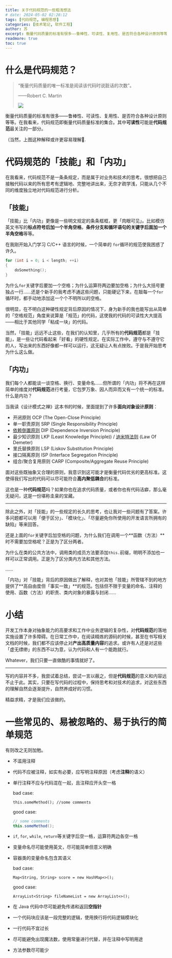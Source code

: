 ```yaml
---
title: 关于代码规范的一些粗浅想法
# date: 2024-05-02 02:28:12
tags: [代码规范, 编程思想]
categories: [技术笔记, 软件工程]
author: 苏
excerpt: 衡量代码质量的标准有很多——鲁棒性、可读性、复用性、是否符合各种设计原则等等。在我看来，代码规范即衡量代码质量标准的集合。其中可读性可能是代码规范最关注的一部分。
readmore: true
toc: true
---
```


# 什么是代码规范？



> “衡量代码质量的唯一标准是阅读该代码时说脏话的次数”。
>
>  ——Robert C. Martin
>
> <img src="https://pica.zhimg.com/80/v2-5d1520afa50157945c15107f4776b850_720w.webp?source=1940ef5c"/>

衡量代码质量的标准有很多——鲁棒性、可读性、复用性、是否符合各种设计原则等等。在我看来，代码规范即衡量代码质量标准的集合。其中**可读性**可能是**代码规范**最关注的一部分。

（当然，上图这种解释或许更容易理解🐶.

# 代码规范的「技能」和「内功」

在我看来，代码规范不是一条条规定，而是属于对业务和技术的思考。很想把自己接触代码以来的所有思考有逻辑地、完整地讲出来，无奈才疏学浅，只能从几个不同的维度独立地对代码规范进行分析。

## 「技能」

「技能」比「内功」更像是一些明文规定的条条框框，更「肉眼可见」。比如模仿英文书写的**标点符号后加一个半角空格**，**条件分支和循环语句的关键字后面加一个半角空格**等等。

在我刚开始入门学习 C/C++ 语言的时候，一个简单的 `for`循环的规范使我困惑了许久。

``` C
for (int i = 0; i < length; ++i)
{
    doSomething();
}
```

为什么`for`关键字后要加一个空格；为什么运算符两边要加空格；为什么大括号要独占一行……还是个新手的我考虑不通这些问题，只能硬记下来，在敲每一个`for`循环时，都手动地添加这一个个不明所以的空格。

很明显，在不明白这种硬性规定背后原因的情况下，身为新手的我也能写出从简单的「空格规范」角度来说算是「规范」的代码，这使我的代码的可读性大大提高——相比于其他同学「粘成一块」的代码。

当然，「技能」远远不止这些，在我们的认知里，几乎所有的**代码规范**都是「技能」，是一些让代码看起来「好看」的硬性规定。在实际工作中，遵守与不遵守它的人，写出来的东西好像都一样可以运行，这无疑让人有点挫败。于是我开始思考为什么这么做。

## 「内功」

我们每个人都能谈一谈空格、换行、变量命名……但所谓的「内功」将不再在这样简单的维度对**代码规范**进行考量，它包罗万象、因人而异而又有一个统一的标准。什么是内功？

当我读《设计模式之禅》这本书的时候，里面提到了许多**面向对象设计原则**：

- 开闭原则 OCP (The Open-Close Principle)
- 单一职责原则 SRP (Single Responsibility Principle)
- [依赖倒置原则](https://www.zhihu.com/search?q=依赖倒置原则&search_source=Entity&hybrid_search_source=Entity&hybrid_search_extra={"sourceType"%3A"answer"%2C"sourceId"%3A1265382883}) DIP (Dependence Inversion Principle)
- 最少知识原则 LKP (Least Knowledge Principle)) / [迪米特法则](https://www.zhihu.com/search?q=迪米特法则&search_source=Entity&hybrid_search_source=Entity&hybrid_search_extra={"sourceType"%3A"answer"%2C"sourceId"%3A1265382883}) (Law Of Demeter)
- 里氏替换原则 LSP (Liskov Substitution Principle)
- 接口隔离原则 ISP (Interface Segregation Principle)
- 组合/聚合复用原则 CARP (Composite/Aggregate Reuse Principle)

面对这些既抽象又合理的原则，我意识到这可能才是衡量代码优劣的更高标准。这使得我们写出的代码可以尽可能符合**高内聚低耦合**的标准。

这也是一种**代码规范**吗？如果你也在追求代码质量，或者你也有代码洁癖，那么毫无疑问，这是一份堪称圭臬的宝藏。

---------------------

除此之外，对「技能」的一些规定的长久的思考，也让我对一些问题有了答案。许多问题都可以用「便于区分」、「模块化」、「尽量避免你所使用的开发语言所拥有的缺陷」等来回答。

还是上面的`for`关键字后加空格的问题，为什么我们在调用一个**函数（方法）**时不需要加空格呢？正是为了区分两者。

为什么在类的公共方法中，调用类的成员方法要添加`this.`前缀，明明不添加也一样可以正常调用。正是为了区分类内方法和其他方法。

……

「内功」对「技能」背后的原因做出了解释，也对其他「技能」所管辖不到的地方提供了**高自由度但「事实一致」**的规范。包括但不限于变量的命名、注释的使用、函数（方法）的职责、类内对象的暴露与封闭……

# 小结

开发工作本身对抽象能力的高要求和工作中业务逻辑的复杂性，对**代码规范**的落地实施设置了许多障碍。在日常工作中，在阅读精炼的源码的时候，甚至在书写相关文档的时候，我们都不应该停止对**产出高质量内容**的追求。或许有人还是对这些「虚无缥缈」的东西不以为意，认为代码和人有一个能跑就行。

Whatever，我们只要一直做酷的事情就好了。

----------------

写的内容并不多，我尝试着总结，尝试一言以蔽之，但是**代码规范**的意义和内容远不止于此。其实，只要在写代码的过程中，保持思考和对技术的追求，对这些东西的理解自然会逐渐提升，自然养成好的习惯。

精益求精，才是我们应该做的。

# 一些常见的、易被忽略的、易于执行的简单规范

有则改之无则加勉。

- 不滥用注释
- 代码不应被注释，如实有必要，应写明注释原因（考虑**注释**的语义）

- 单行注释不应与代码混在一起，且注释应开头空一格

  bad case:

  `this.someMethod(); //some comments`

  good case:

  ```java
  // some comments
  this.someMethod();
  ```

- `if`, `for`, `while`, `return`等关键字后空一格，运算符两边各空一格

- 变量命名尽可能使用英文，尽可能简单但意义明确

- 容器类的变量命名包含其语义

  bad case:

  `Map<String, String> score = new HashMap<>();`

  good case:

  `ArrayList<String> fileNameList = new ArrayList<>();`

- 在 Java 代码中尽可能避免传递和返回**空指针**

- 一个代码块应该是一段完整的逻辑，使用换行将代码逻辑模块化

- 一行代码不宜过长

- 尽可能避免出现魔法数，使用常量进行代替，并在注释中写明用途

- 方法参数尽可能少
